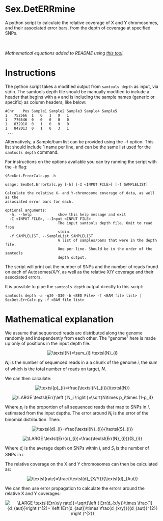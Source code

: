 # Sex.DetERRmine
A python script to calculate the relative coverage of X and Y chromosomes, and their associated error bars, from the depth of coverage at specified SNPs.

<br></br>
_Mathematical equations added to README using [this tool](https://www.codecogs.com/latex/eqneditor.php)._

# Instructions
The python script takes a modified output from `samtools depth` as input, via stdin. The samtools depth file should be manually modified to include a header that begins with a `#` and is including the sample names (generic or specific) as column headers, like below:
```
#Chr	Pos	Sample1	Sample2	Sample3	Sample4	Sample5
1	752566	1	0	1	0	1
1	776546	0	0	0	0	0
1	832918	0	1	0	0	0
1	842013	0	1	0	3	1
 ...
```
Alternatively, a Sample/bam list can be provided using the `-f` option. This list should include 1 name per line, and can be the same list used for the `samtools depth` command.

For instructions on the options available you can try running the script with the `-h` flag:
```
$SexDet.ErrorCalc.py -h

usage: SexDet.ErrorCalc.py [-h] [-I <INPUT FILE>] [-f SAMPLELIST]

Calculate the relative X- and Y-chromosome coverage of data, as well as the
associated error bars for each.

optional arguments:
  -h, --help            show this help message and exit
  -I <INPUT FILE>, --Input <INPUT FILE>
                        The input samtools depth file. Omit to read from
                        stdin.
  -f SAMPLELIST, --SampleList SAMPLELIST
                        A list of samples/bams that were in the depth file.
                        One per line. Should be in the order of the samtools
                        depth output.

```

The script will print out the number of SNPs and the number of reads found on each of Autosomes/X/Y, as well as the relative X/Y coverage and their associated errors.

It is possible to pipe the `samtools depth` output directly to this script:
```
samtools depth -a -q30 -Q30 -b <BED File> -f <BAM file list> | SexDet.ErrCalc.py -f <BAM file list>
```

# Mathematical explanation
We assume that sequenced reads are distributed along the genome randomly and independently from each other. The "genome" here is made up only of positions in the input depth file. 

<p align="center"><img src="https://latex.codecogs.com/gif.latex?\LARGE&space;\textsl{N}=\sum_{i}&space;\textsl{N}_{i}" title="\textsl{N}=\sum_{i} \textsl{N}_{i}" /></p>

_N<sub>i</sub>_ is the number of sequenced reads in a a chunk of the genome _i_, the sum of which is the total number of reads on target, _N_.

We can then calculate:

<p align="center"><img src="https://latex.codecogs.com/gif.latex?\LARGE&space;\textsl{p}_{i}=\frac{\textsl{N}_{i}}{\textsl{N}}" title="\textsl{p}_{i}=\frac{\textsl{N}_{i}}{\textsl{N}}" /></p>

<p align="center"><img src="https://latex.codecogs.com/gif.latex?\LARGE&space;\textsl{Err}\left&space;(&space;N_i&space;\right&space;)=\sqrt{N\times&space;p_i\times&space;(1-p_i)}" title="\LARGE \textsl{Err}\left ( N_i \right )=\sqrt{N\times p_i\times (1-p_i)}" /></p>

Where _p<sub>i</sub>_ is the proportion of all sequenced reads that map to SNPs in _i_, estimated from the input depths. The error around _N<sub>i</sub>_ is the error of the binomial distribution. Then: 

<p align="center"><img src="https://latex.codecogs.com/gif.latex?\LARGE&space;\textsl{d}_{i}=\frac{\textsl{N}_{i}}{\textsl{S}_{i}}" title="\textsl{d}_{i}=\frac{\textsl{N}_{i}}{\textsl{S}_{i}}" /></p>

<p align="center"><img src="https://latex.codecogs.com/gif.latex?\LARGE&space;\textsl{Err(d}_{i})=\frac{\textsl{Err(N}_{i})}{S_{i}}" title="\LARGE \textsl{Err(d}_{i})=\frac{\textsl{Err(N}_{i})}{S_{i}}" /></p>

Where _d<sub>i</sub>_ is the average depth on SNPs within _i_, and _S<sub>i</sub>_ is the number of SNPs in _i_.

The relative coverage on the X and Y chromosomes can then be calculated as:

<p align="center"><img src="https://latex.codecogs.com/gif.latex?\LARGE&space;\textsl{rate}=\frac{\textsl{d}_{i}}{\textsl{d}_{Aut}}" title="\textsl{rate}=\frac{\textsl{d}_{X/Y}}{\textsl{d}_{Aut}}" /></p>

We can then use error propagation to calculate the errors around the relative X and Y coverages:

<p align="center"><img src="https://latex.codecogs.com/gif.latex?\LARGE&space;\textsl{Err(x/y&space;rate)}=\sqrt{\left&space;(&space;Err(d_{x/y})\times&space;\frac{1}{d_{aut}}\right&space;)^{2}&plus;&space;\left&space;(Err(d_{aut})\times&space;\frac{d_{x/y}}{{d_{aut}}^{2}}&space;\right&space;)^{2}}" title="\LARGE \textsl{Err(x/y rate)}=\sqrt{\left ( Err(d_{x/y})\times \frac{1}{d_{aut}}\right )^{2}+ \left (Err(d_{aut})\times \frac{d_{x/y}}{{d_{aut}}^{2}} \right )^{2}}" /></p>
